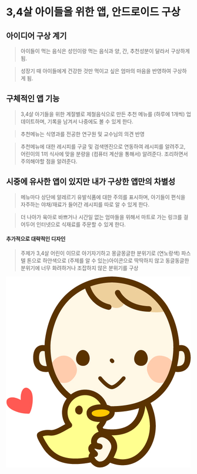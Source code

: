 
# 3,4살 아이들을 위한 앱, 안드로이드 구상

</hr>

## 아이디어 구상 계기
> 아이들이 먹는 음식은 성인이랑 먹는 음식과 양, 간, 추천성분이 달라서 구상하게 됨.

> 성장기 때 아이들에게 건강한 것만 먹이고 싶은 엄마의 마음을 반영하여 구상하게 됨.

## 구체적인 앱 기능
> 3,4살 아기들을 위한 계절별로 제철음식으로 만든 추천 메뉴를 (하루에 1개씩) 업데이트하며, 기록을 남겨서 나중에도 볼 수 있게 한다.

> 추천메뉴는 식영과를 전공한 연구원 및 교수님의 의견 반영

> 추천메뉴에 대한 레시피를 구글 및 검색엔진으로 연동하여 레시피를 알려주고, 어린이의 1끼 식사에 맞을 분량을 (컴퓨터 계산을 통해서) 알려준다. 조리하면서 주의해야할 점을 알려준다.

## 시중에 유사한 앱이 있지만 내가 구상한 앱만의 차별성
> 메뉴마다 상단에 알레르기 유발식품에 대한 주의를 표시하며, 아기들이 편식을 자주하는 야채/재료가 들어간 레시피를 따로 알 수 있게 한다.

> 더 나아가 육아로 바쁘거나 시간일 없는 엄마들을 위해서 마트로 가는 링크를 걸어두어 인터넷으로 식재료를 주문할 수 있게 한다.

</hr>

#### 추가적으로 대략적인 디자인
> 주제가 3,4살 어린이 이므로 아기자기하고 몽글몽글한 분위기로 (연노랑색) 파스텔 톤으로 하얀색으로 (주제를 알 수 있는)아이콘으로 딱딱하지 않고 동글동글한 분위기에 너무 화려하거나 조잡하지 않은 분위기를 구상

![아기 이미지](./baby.jpg)
